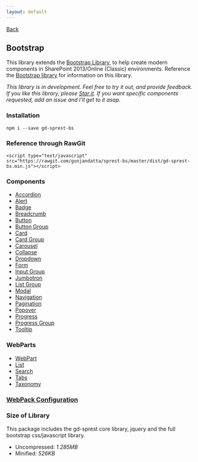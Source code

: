 ```yaml
---
layout: default
---
```

<div class="page-info" markdown="1">

[Back](/)
## Bootstrap

</div>

This library extends the [Bootstrap Library](https://getbootstrap.com/), to help create modern components in SharePoint 2013/Online (Classic) environments. Reference the [Bootstrap library](https://github.com/gunjandatta/sprest-bs) for information on this library.

_This library is in development. Feel free to try it out, and provide feedback. If you like this library, please [Star it](https://github.com/gunjandatta/sprest-bs). If you want specific components requested, add an issue and I'll get to it asap._

### Installation
```
npm i --save gd-sprest-bs
```

### Reference through RawGit
```
<script type="text/javascript" src="https://rawgit.com/gunjandatta/sprest-bs/master/dist/gd-sprest-bs.min.js"></script>
```

### Components
- [Accordion](components/accordion)
- [Alert](components/alert)
- [Badge](components/badge)
- [Breadcrumb](components/breadcrumb)
- [Button](components/button)
- [Button Group](components/buttongroup)
- [Card](components/card)
- [Card Group](components/cardgroup)
- [Carousel](components/carousel)
- [Collapse](components/collapse)
- [Dropdown](components/dropdown)
- [Form](components/form)
- [Input Group](components/inputgroup)
- [Jumbotron](components/jumbotron)
- [List Group](components/listgroup)
- [Modal](components/modal)
- [Navigation](components/navigation)
- [Pagination](components/pagination)
- [Popover](components/popover)
- [Progress](components/progress)
- [Progress Group](components/progressgroup)
- [Tooltip](components/tooltip)

### WebParts
- [WebPart](webparts/webpart)
- [List](webparts/list)
- [Search](webparts/search)
- [Tabs](webparts/tabs)
- [Taxonomy](webparts/taxonomy)

### [WebPack Configuration](webpack)

### Size of Library
This package includes the gd-sprest core library, jquery and the full bootstrap css/javascript library.
- Uncompressed: _1.285MB_
- Minified: _526KB_